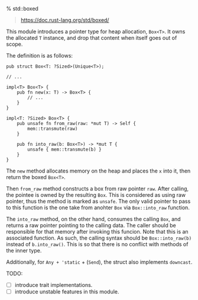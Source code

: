 % std::boxed

> https://doc.rust-lang.org/std/boxed/

This module introduces a pointer type for heap allocation, `Box<T>`. It owns the allocated `T` instance, and drop that content when itself goes out of scope.

The definition is as follows:

```ignore
pub struct Box<T: ?Sized>(Unique<T>);

// ...

impl<T> Box<T> {
    pub fn new(x: T) -> Box<T> {
        // ...
    }
}

impl<T: ?Sized> Box<T> {
    pub unsafe fn from_raw(raw: *mut T) -> Self {
        mem::transmute(raw)
    }

    pub fn into_raw(b: Box<T>) -> *mut T {
        unsafe { mem::transmute(b) }
    }
}
```

The `new` method allocates memory on the heap and places the `x` into it, then return the boxed `Box<T>`.

Then `from_raw` method constructs a box from raw pointer `raw`. After calling, the pointee is owned by the resulting `Box`. This is considered as using raw pointer, thus the method is marked as `unsafe`. The only valid pointer to pass to this function is the one take from anohter `Box` via `Box::into_raw` function.

The `into_raw` method, on the other hand, consumes the calling `Box`, and returns a raw pointer pointing to the calling data. The caller should be responsible for that memory after invoking this funcion. Note that this is an associated function. As such, the calling syntax should be `Box::into_raw(b)` instead of `b.into_raw()`. This is so that there is no conflict with methods of the inner type.

Additionally, for `Any + 'static` + (`Send`), the struct also implements `downcast`.

TODO:

- [ ] introduce trait implementations.
- [ ] introduce unstable features in this module.
